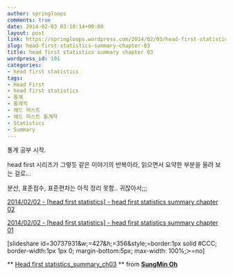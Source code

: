 ```yaml
---
author: springloops
comments: true
date: 2014-02-03 03:10:14+00:00
layout: post
link: https://springloops.wordpress.com/2014/02/03/head-first-statistics-summary-chapter-03/
slug: head-first-statistics-summary-chapter-03
title: head first statistics summary chapter 03
wordpress_id: 101
categories:
- head first statistics
tags:
- Head First
- head first statistics
- 통계
- 통계학
- 헤드 퍼스트
- 헤드 퍼스트 통계학
- Statistics
- Summary
---
```


통계 공부 시작.

  


head first 시리즈가 그렇듯 같은 이야기의 반복이라, 읽으면서 요약한 부분을 올려 보는 걸로...

  


분산, 표준점수, 표준편차는 아직 정리 못함.. 귀찮아서;;;

  


  


[2014/02/02 - [head first statistics] - head first statistics summary chapter 02](http://somethingbook.tistory.com/entry/head-first-statistics-summary-chapter-02)

[2014/02/02 - [head first statistics] - head first statistics summary chapter 01](http://somethingbook.tistory.com/entry/head-first-statistics-summary-chapter-01)

  


  


[slideshare id=30737931&w;=427&h;=356&style;=border:1px solid #CCC; border-width:1px 1px 0; margin-bottom:5px; max-width: 100%;&sc;=no]

** [Head first statistics_summary_ch03](https://www.slideshare.net/springloops/head-first-statisticssummarych03) ** from **[SungMin Oh](http://www.slideshare.net/springloops)**

  

